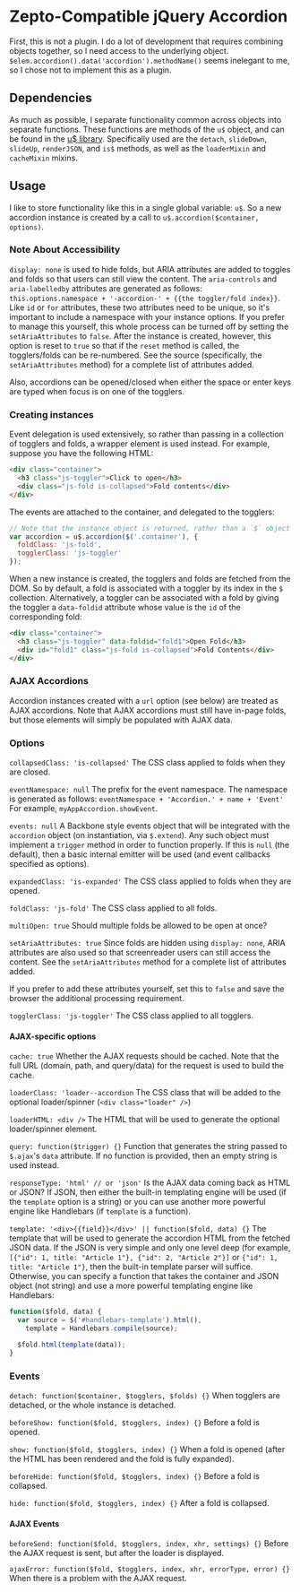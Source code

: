 # Zepto-Compatible jQuery Accordion

First, this is not a plugin. I do a lot of development that requires combining objects together, so I need access to the underlying object.
`$elem.accordion().data('accordion').methodName()` seems inelegant to me, so I chose not to implement this as a plugin.

## Dependencies
As much as possible, I separate functionality common across objects into separate functions. These functions are methods of the `u$` object, and can be found in the [u$ library](https://github.com/mwistrand/zepto-jquery-utilities). Specifically used are the `detach`, `slideDown`, `slideUp`, `renderJSON`, and `is$` methods, as well as the `loaderMixin` and `cacheMixin` mixins. 

## Usage
I like to store functionality like this in a single global variable: `u$`. So a new accordion instance is created by a call to `u$.accordion($container, options)`.

### Note About Accessibility
`display: none` is used to hide folds, but ARIA attributes are added to toggles and folds so that users can still view the content. The `aria-controls` and `aria-labelledby` attributes are generated as follows: `this.options.namespace + '-accordion-' + {{the toggler/fold index}}`. Like `id` or `for` attributes, these two attributes need to be unique, so it's important to include a namespace with your instance options. If you prefer to manage this yourself, this whole process can be turned off by setting the `setAriaAttributes` to `false`. After the instance is created, however, this option is reset to `true` so that if the `reset` method is called, the togglers/folds can be re-numbered. See the source (specifically, the `setAriaAttributes` method) for a complete list of attributes added.

Also, accordions can be opened/closed when either the space or enter keys are typed when focus is on one of the togglers.

### Creating instances
Event delegation is used extensively, so rather than passing in a collection of togglers and folds, a wrapper element is used instead. For example, suppose you have the following HTML:

```HTML
<div class="container">
  <h3 class="js-toggler">Click to open</h3>
  <div class="js-fold is-collapsed">Fold contents</div>
</div>
```

The events are attached to the container, and delegated to the togglers:

```javascript
// Note that the instance object is returned, rather than a `$` object
var accordion = u$.accordion($('.container'), {
  foldClass: 'js-fold',
  togglerClass: 'js-toggler'
});
```

When a new instance is created, the togglers and folds are fetched from the DOM. So by default, a fold is associated with a toggler by its index in the `$` collection. Alternatively, a toggler can be associated with a fold by giving the toggler a `data-foldid` attribute whose value is the `id` of the corresponding fold:

```HTML
<div class="container">
  <h3 class="js-toggler" data-foldid="fold1">Open Fold</h3>
  <div id="fold1" class="js-fold is-collapsed">Fold Contents</div>
</div>
```

### AJAX Accordions
Accordion instances created with a `url` option (see below) are treated as AJAX accordions. Note that AJAX accordions must still have in-page folds, but those elements will simply be populated with AJAX data.

### Options
`collapsedClass: 'is-collapsed'`
The CSS class applied to folds when they are closed.

`eventNamespace: null`
The prefix for the event namespace. The namespace is generated as follows:
`eventNamespace + 'Accordion.' + name + 'Event'`
For example, `myAppAccordion.showEvent`.
    
`events: null`
A Backbone style events object that will be integrated with the `accordion` object (on instantiation, via `$.extend`). Any such object must implement a `trigger` method in order to function properly. If this is `null` (the default), then a basic internal emitter will be used (and event callbacks specified as options).

`expandedClass: 'is-expanded'`
The CSS class applied to folds when they are opened.

`foldClass: 'js-fold'`
The CSS class applied to all folds.

`multiOpen: true`
Should multiple folds be allowed to be open at once?

`setAriaAttributes: true`
Since folds are hidden using `display: none`, ARIA attributes are also used so that screenreader users can still access the content. See the `setAriaAttributes` method for a complete list of attributes added.

If you prefer to add these attributes yourself, set this to `false` and save the browser the additional processing requirement.

`togglerClass: 'js-toggler'`
The CSS class applied to all togglers.

#### AJAX-specific options
`cache: true`
Whether the AJAX requests should be cached. Note that the full URL (domain, path, and query/data) for the request is used to build the cache.

`loaderClass: 'loader--accordion`
The CSS class that will be added to the optional loader/spinner (`<div class="loader" />`)

`loaderHTML: <div />`
The HTML that will be used to generate the optional loader/spinner element.

`query: function($trigger) {}`
Function that generates the string passed to `$.ajax`'s `data` attribute. If no function is provided, then an empty string is used instead.

`responseType: 'html' // or 'json'`
Is the AJAX data coming back as HTML or JSON? If JSON, then either the built-in templating engine will be used (if the `template` option is a string) or you can use another more powerful engine like Handlebars (if `template` is a function).

`template: '<div>{{field}}</div>' || function($fold, data) {}`
The template that will be used to generate the accordion HTML from the fetched JSON data. If the JSON is very simple and only one level deep (for example, `[{"id": 1, title: "Article 1"}, {"id": 2, "Article 2"}]` or `{"id": 1, title: "Article 1"}`, then the built-in template parser will suffice. Otherwise, you can specify a function that takes the container and JSON object (not string) and use a more powerful templating engine like Handlebars:

```javascript
function($fold, data) {
  var source = $('#handlebars-template').html(),
    template = Handlebars.compile(source);

  $fold.html(template(data));
}
```

### Events
`detach: function($container, $togglers, $folds) {}`
When togglers are detached, or the whole instance is detached.

`beforeShow: function($fold, $togglers, index) {}`
Before a fold is opened.

`show: function($fold, $togglers, index) {}`
When a fold is opened (after the HTML has been rendered and the fold is fully expanded).

`beforeHide: function($fold, $togglers, index) {}`
Before a fold is collapsed.

`hide: function($fold, $togglers, index) {}`
After a fold is collapsed.

#### AJAX Events
`beforeSend: function($fold, $togglers, index, xhr, settings) {}`
Before the AJAX request is sent, but after the loader is displayed.

`ajaxError: function($fold, $togglers, index, xhr, errorType, error) {}`
When there is a problem with the AJAX request.